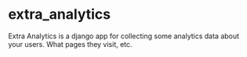 # extra_analytics
Extra Analytics is a django app for collecting some analytics data about your users. What pages they visit, etc.
